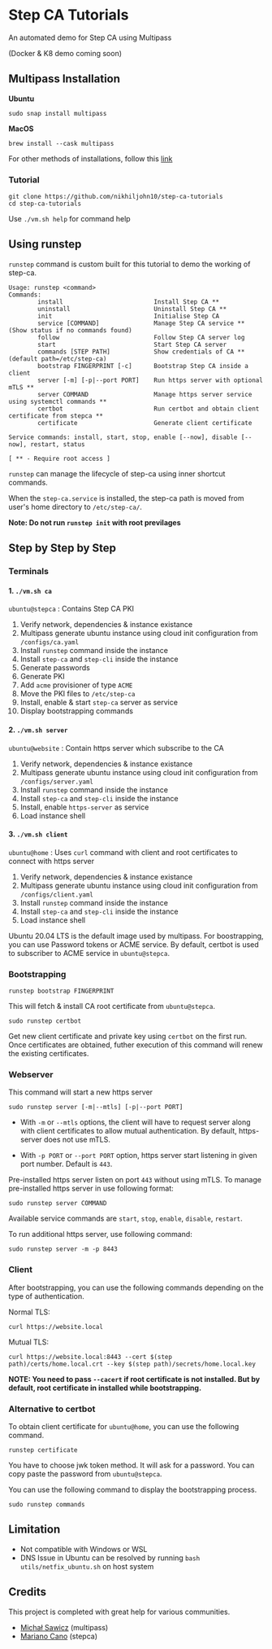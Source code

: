 # Step CA Tutorials

An automated demo for Step CA using Multipass

(Docker & K8 demo coming soon)

## Multipass Installation

**Ubuntu**
```
sudo snap install multipass
```

**MacOS**
```
brew install --cask multipass
```

For other methods of installations, follow this [link](https://multipass.run/)

### Tutorial

```
git clone https://github.com/nikhiljohn10/step-ca-tutorials
cd step-ca-tutorials
```

Use `./vm.sh help` for command help

## Using runstep

`runstep` command is custom built for this tutorial to demo the working of step-ca.

```
Usage: runstep <command>
Commands:
        install                         Install Step CA **
        uninstall                       Uninstall Step CA **
        init                            Initialise Step CA
        service [COMMAND]               Manage Step CA service ** (Show status if no commands found)
        follow                          Follow Step CA server log
        start                           Start Step CA server
        commands [STEP PATH]            Show credentials of CA ** (default path=/etc/step-ca)
        bootstrap FINGERPRINT [-c]      Bootstrap Step CA inside a client
        server [-m] [-p|--port PORT]    Run https server with optional mTLS **
        server COMMAND                  Manage https server service using systemctl commands **
        certbot                         Run certbot and obtain client certificate from stepca **
        certificate                     Generate client certificate

Service commands: install, start, stop, enable [--now], disable [--now], restart, status 

[ ** - Require root access ]
```

`runstep` can manage the lifecycle of step-ca using inner shortcut commands.

When the `step-ca.service` is installed, the step-ca path is moved from user's home directory to `/etc/step-ca/`.

**Note: Do not run `runstep init` with root previlages**

## Step by Step by Step

### Terminals

#### 1. `./vm.sh ca`

`ubuntu@stepca` : Contains Step CA PKI

   1. Verify network, dependencies & instance existance
   2. Multipass generate ubuntu instance using cloud init configuration from `/configs/ca.yaml`
   3. Install `runstep` command inside the instance
   4. Install `step-ca` and `step-cli` inside the instance
   5. Generate passwords
   6. Generate PKI
   7. Add `acme` provisioner of type `ACME`
   8. Move the PKI files to `/etc/step-ca`
   9. Install, enable & start `step-ca` server as service
   10. Display bootstrapping commands

#### 2. `./vm.sh server`

`ubuntu@website` : Contain https server which subscribe to the CA

   1. Verify network, dependencies & instance existance
   2. Multipass generate ubuntu instance using cloud init configuration from `/configs/server.yaml`
   3. Install `runstep` command inside the instance
   4. Install `step-ca` and `step-cli` inside the instance
   5. Install, enable `https-server` as service
   6. Load instance shell

#### 3. `./vm.sh client`

`ubuntu@home` : Uses `curl` command with client and root certificates to connect with https server 

   1. Verify network, dependencies & instance existance
   2. Multipass generate ubuntu instance using cloud init configuration from `/configs/client.yaml`
   3. Install `runstep` command inside the instance
   4. Install `step-ca` and `step-cli` inside the instance
   5. Load instance shell

Ubuntu 20.04 LTS is the default image used by multipass. For boostrapping, you can use Password tokens or ACME service. By default, certbot is used to subscriber to ACME service in `ubuntu@stepca`.

### Bootstrapping

```
runstep bootstrap FINGERPRINT
```
This will fetch & install CA root certificate from `ubuntu@stepca`.

```
sudo runstep certbot
```
Get new client certificate and private key using `certbot` on the first run. Once certificates are obtained, futher execution of this command will renew the existing certificates.

### Webserver

This command will start a new https server
```
sudo runstep server [-m|--mtls] [-p|--port PORT]
```

- With `-m` or `--mtls` options, the client will have to request server along with client certificates to allow mutual authentication. By default, https-server does not use mTLS.

- With `-p PORT` or `--port PORT` option, https server start listening in given port number. Default is `443`.

Pre-installed https server listen on port `443` without using mTLS. To manage pre-installed https server in use following format: 
```
sudo runstep server COMMAND
```

Available service commands are `start`, `stop`, `enable`, `disable`, `restart`.

To run additional https server, use following command:
```
sudo runstep server -m -p 8443
```

### Client

After bootstrapping, you can use the following commands depending on the type of authentication.

Normal TLS:
```
curl https://website.local
```

Mutual TLS:
```
curl https://website.local:8443 --cert $(step path)/certs/home.local.crt --key $(step path)/secrets/home.local.key
```

**NOTE: You need to pass `--cacert` if root certificate is not installed. But by default, root certificate in installed while bootstrapping.**

### Alternative to certbot

To obtain client certificate for `ubuntu@home`, you can use the following command.
```
runstep certificate
```

You have to choose jwk token method. It will ask for a password. You can copy paste the password from `ubuntu@stepca`.

You can use the following command to display the bootstrapping process.
```
sudo runstep commands
```

## Limitation

- Not compatible with Windows or WSL
- DNS Issue in Ubuntu can be resolved by running `bash utils/netfix_ubuntu.sh` on host system

## Credits

This project is completed with great help for various communities.

- [Michał Sawicz](https://github.com/Saviq) (multipass)
- [Mariano Cano](https://github.com/maraino) (stepca)
